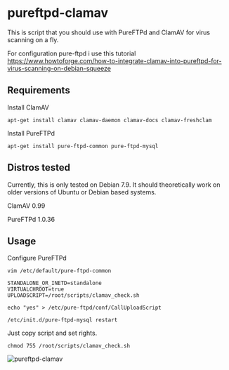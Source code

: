 # pureftpd-clamav
This is script that you should use with PureFTPd and ClamAV for virus scanning on a fly.

For configuration pure-ftpd i use this tutorial https://www.howtoforge.com/how-to-integrate-clamav-into-pureftpd-for-virus-scanning-on-debian-squeeze

Requirements
------------


Install ClamAV
```
apt-get install clamav clamav-daemon clamav-docs clamav-freshclam
```
Install PureFTPd
```
apt-get install pure-ftpd-common pure-ftpd-mysql
```

Distros tested
------------

Currently, this is only tested on Debian 7.9. It should theoretically work on older versions of Ubuntu or Debian based systems.

ClamAV 0.99

PureFTPd 1.0.36

Usage
------------

Configure PureFTPd
```
vim /etc/default/pure-ftpd-common

STANDALONE_OR_INETD=standalone
VIRTUALCHROOT=true
UPLOADSCRIPT=/root/scripts/clamav_check.sh

echo "yes" > /etc/pure-ftpd/conf/CallUploadScript

/etc/init.d/pure-ftpd-mysql restart
```
Just copy script and set rights.
```
chmod 755 /root/scripts/clamav_check.sh
```

![pureftpd-clamav](https://github.com/msergiy87/pureftpd-clamav/blob/master/ispc.jpg)
